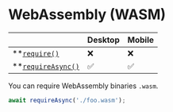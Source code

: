 # WebAssembly (WASM)

|                                       | Desktop | Mobile |
| ------------------------------------- | ------- | ------ |
| **[`require()`][require]           | ❌       | ❌      |
| **[`requireAsync()`][requireAsync] | ✅       | ✅      |

You can require WebAssembly binaries `.wasm`.

```js
await requireAsync('./foo.wasm');
```

[require]: ./new-functions.md#require
[requireAsync]: ./new-functions.md#requireasync
